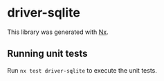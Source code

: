 # driver-sqlite

This library was generated with [Nx](https://nx.dev).

## Running unit tests

Run `nx test driver-sqlite` to execute the unit tests.
